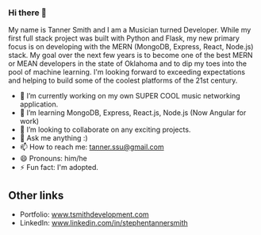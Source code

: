 ### Hi there 👋

My name is Tanner Smith and I am a Musician turned Developer. While my first full stack project was built with Python and Flask, my new primary focus is on developing with the MERN (MongoDB, Express, React, Node.js) stack. My goal over the next few years is to become one of the best MERN or MEAN developers in the state of Oklahoma and to dip my toes into the pool of machine learning. I'm looking forward to exceeding expectations and helping to build some of the coolest platforms of the 21st century.

- 🔭 I’m currently working on my own SUPER COOL music networking application.
- 🌱 I’m learning MongoDB, Express, React.js, Node.js (Now Angular for work) 
- 👯 I’m looking to collaborate on any exciting projects.
- 💬 Ask me anything :) 
- 📫 How to reach me: tanner.ssu@gmail.com
- 😄 Pronouns: him/he
- ⚡ Fun fact: I'm adopted. 

## Other links
- Portfolio: www.tsmithdevelopment.com
- LinkedIn: www.linkedin.com/in/stephentannersmith
